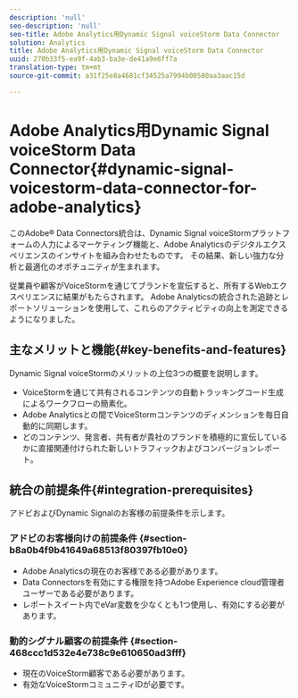 ```yaml
---
description: 'null'
seo-description: 'null'
seo-title: Adobe Analytics用Dynamic Signal voiceStorm Data Connector
solution: Analytics
title: Adobe Analytics用Dynamic Signal voiceStorm Data Connector
uuid: 270b33f5-ea9f-4ab3-ba3e-de41a9e6ff7a
translation-type: tm+mt
source-git-commit: a31f25e8a4681cf34525a7994b00580aa3aac15d

---
```



# Adobe Analytics用Dynamic Signal voiceStorm Data Connector{#dynamic-signal-voicestorm-data-connector-for-adobe-analytics}

このAdobe® Data Connectors統合は、Dynamic Signal voiceStormプラットフォームの人力によるマーケティング機能と、Adobe Analyticsのデジタルエクスペリエンスのインサイトを組み合わせたものです。 その結果、新しい強力な分析と最適化のオポチュニティが生まれます。

従業員や顧客がVoiceStormを通じてブランドを宣伝すると、所有するWebエクスペリエンスに結果がもたらされます。 Adobe Analyticsの統合された追跡とレポートソリューションを使用して、これらのアクティビティの向上を測定できるようになりました。

## 主なメリットと機能{#key-benefits-and-features}

Dynamic Signal voiceStormのメリットの上位3つの概要を説明します。

* VoiceStormを通じて共有されるコンテンツの自動トラッキングコード生成によるワークフローの簡素化。
* Adobe Analyticsとの間でVoiceStormコンテンツのディメンションを毎日自動的に同期します。
* どのコンテンツ、発言者、共有者が貴社のブランドを積極的に宣伝しているかに直接関連付けられた新しいトラフィックおよびコンバージョンレポート。

## 統合の前提条件{#integration-prerequisites}

アドビおよびDynamic Signalのお客様の前提条件を示します。

### アドビのお客様向けの前提条件 {#section-b8a0b4f9b41649a68513f80397fb10e0}

* Adobe Analyticsの現在のお客様である必要があります。
* Data Connectorsを有効にする権限を持つAdobe Experience cloud管理者ユーザーである必要があります。
* レポートスイート内でeVar変数を少なくとも1つ使用し、有効にする必要があります。

### 動的シグナル顧客の前提条件 {#section-468ccc1d532e4e738c9e610650ad3fff}

* 現在のVoiceStorm顧客である必要があります。
* 有効なVoiceStormコミュニティIDが必要です。
